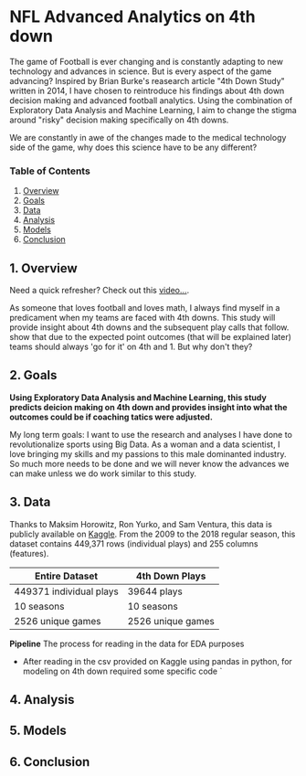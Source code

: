 # NFL Advanced Analytics on 4th down 

The game of Football is ever changing and is constantly adapting to new technology and advances in science. But is every aspect of the game advancing? Inspired by Brian Burke's reasearch article "4th Down Study" written in 2014, I have chosen to reintroduce his findings about 4th down decision making and advanced football analytics. Using the combination of Exploratory Data Analysis and Machine Learning, I aim to change the stigma around "risky" decision making specifically on 4th downs. 

We are constantly in awe of the changes made to the medical technology side of the game, why does this science have to be any different? 


### Table of Contents

1. [Overview](#overview)
2. [Goals](#goals)
3. [Data](#data)
4. [Analysis](#ana)
5. [Models](#model)
6. [Conclusion](#conclusion)

<a name="overview"></a>
## 1. Overview

Need a quick refresher? Check out this [video...](https://www.youtube.com/watch?v=3t6hM5tRlfA).

As someone that loves football and loves math, I always find myself in a predicament when my teams are faced with 4th downs. 
This study will provide insight about 4th downs and the subsequent play calls that follow. 
show that due to the expected point outcomes (that will be explained later) teams should always 'go for it' on 4th and 1. But why don't they? 


<a name="goals"></a>
## 2. Goals

**Using Exploratory Data Analysis and Machine Learning, this study predicts deicion making on 4th down and provides insight into what the outcomes could be if coaching tatics were adjusted.**

My long term goals: 
I want to use the research and analyses I have done to revolutionalize sports using Big Data. As a woman and a data scientist, I love bringing my skills and my passions to this male dominanted industry. So much more needs to be done and we will never know the advances we can make unless we do work similar to this study. 

<a name="data"></a>
## 3. Data

Thanks to Maksim Horowitz, Ron Yurko, and Sam Ventura, this data is publicly available on [Kaggle](https://www.kaggle.com/maxhorowitz/nflplaybyplay2009to2016). 
From the 2009 to the 2018 regular season, this dataset contains 449,371 rows (individual plays) and 255 columns (features). 

|Entire Dataset | 4th Down Plays|
|-----------------------------|--------|
| 449371 individual plays     | 39644 plays|
| 10 seasons                  | 10 seasons |
| 2526 unique games           |2526 unique games |

**Pipeline**
The process for reading in the data for EDA purposes 
- After reading in the csv provided on Kaggle using pandas in python, for modeling on 4th down required some specific code
`
<a name="ana"></a>
## 4. Analysis

<a name="model"></a>
## 5. Models

<a name="conclusion"></a>
## 6. Conclusion
